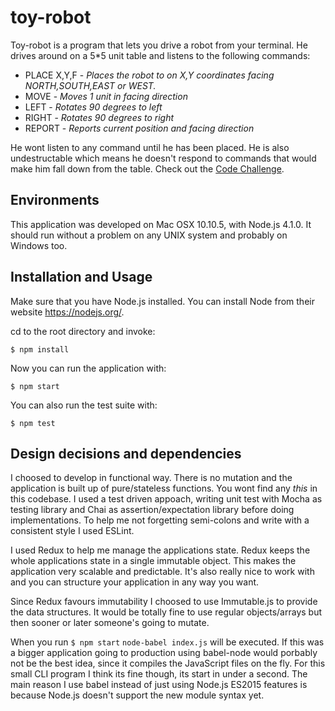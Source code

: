 # toy-robot
Toy-robot is a program that lets you drive a robot from your terminal. He drives around on a 5*5 unit table and listens to the following commands:

* PLACE X,Y,F      - *Places the robot to on X,Y coordinates facing NORTH,SOUTH,EAST or WEST.*
* MOVE             - *Moves 1 unit in facing direction*
* LEFT             - *Rotates 90 degrees to left*
* RIGHT            - *Rotates 90 degrees to right*
* REPORT           - *Reports current position and facing direction*

He wont listen to any command until he has been placed. He is also undestructable which means he doesn't respond to commands that would make him fall down from the table.
Check out the  [Code Challenge](challenge.md).

## Environments

This application was developed on Mac OSX 10.10.5, with Node.js 4.1.0. It should run without a problem on any UNIX system and probably on Windows too.

## Installation and Usage

Make sure that  you have Node.js installed.
You can install Node from their website https://nodejs.org/.

cd to the root directory and invoke:

``` $ npm install ```

Now you can run the application with:

``` $ npm start ```

You can also run the test suite with:

``` $ npm test ```

## Design decisions and dependencies

I choosed to develop in functional way. There is no mutation and the application is built up of pure/stateless functions. You wont find any *this* in this codebase.
I used  a test driven appoach, writing unit test with Mocha as testing library and Chai as assertion/expectation library before doing implementations. To help me not forgetting semi-colons and write with a consistent style I used ESLint.

I used Redux to help me manage the applications state. Redux keeps the whole applications state in a single immutable object.
This makes the application very scalable and predictable. It's also really nice to work with and you can structure your application in any way you want. 

Since Redux favours immutability I choosed to use Immutable.js to provide the data structures. It would be totally fine to use regular objects/arrays but then sooner or later someone's going to mutate.

When you run ```$ npm start``` ```node-babel index.js``` will be executed. If this was a bigger application going to production using babel-node would porbably not be the best idea, since it compiles the JavaScript files on the fly. For this small CLI program I think its fine though, its start in under a second. The main reason I use babel instead of just using Node.js ES2015 features is because Node.js doesn't support the new module syntax yet.

